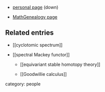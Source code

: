 



* [personal page](http://www.math.ias.edu/~sglasman/) (down)

* [MathGenealogy page](https://genealogy.math.ndsu.nodak.edu/id.php?id=191840)

## Related entries

* [[cyclotomic spectrum]]

* [[spectral Mackey functor]]

  * [[equivariant stable homotopy theory]]

  * [[Goodwillie calculus]]

category: people